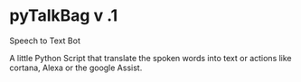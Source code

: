 # pyTalkBag v .1
Speech to Text Bot

A little Python Script that translate the spoken words into text or actions like cortana, Alexa or the google Assist.
